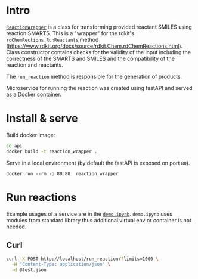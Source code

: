 # Intro

[`ReactionWrapper`](./api/utils.py) is a class for transforming provided reactant SMILES using reaction SMARTS.
This is a "wrapper" for the rdkit's `rdChemRections.RunReactants` method (https://www.rdkit.org/docs/source/rdkit.Chem.rdChemReactions.html). Class constructor contains checks for the validity of the input including the correctness of the SMARTS and SMILES and the compatibility of the reaction and reactants.

The `run_reaction` method is responsible for the generation of products.

Microservice for running the reaction was created using fastAPI and served as a Docker container.


# Install & serve

Build docker image:

```bash
cd api
docker build -t reaction_wrapper .
```

Serve in a local environment (by default the fastAPI is exposed on port `80`).

`docker run --rm -p 80:80  reaction_wrapper`

# Run reactions 

Example usages of a service are in the [`demo.ipynb`](./demo.ipynb). `demo.ipynb` uses modules from standard library thus additional virtual env or container is not needed.


## Curl

```bash
curl -X POST http://localhost/run_reaction/?limits=1000 \
  -H "Content-Type: application/json" \
  -d @test.json
```
